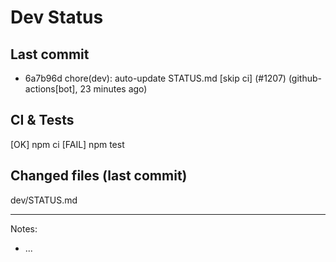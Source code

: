 # Dev Status

## Last commit
- 6a7b96d chore(dev): auto-update STATUS.md [skip ci] (#1207) (github-actions[bot], 23 minutes ago)
## CI & Tests
[OK] npm ci
[FAIL] npm test

## Changed files (last commit)
dev/STATUS.md

---
Notes:
- ...
